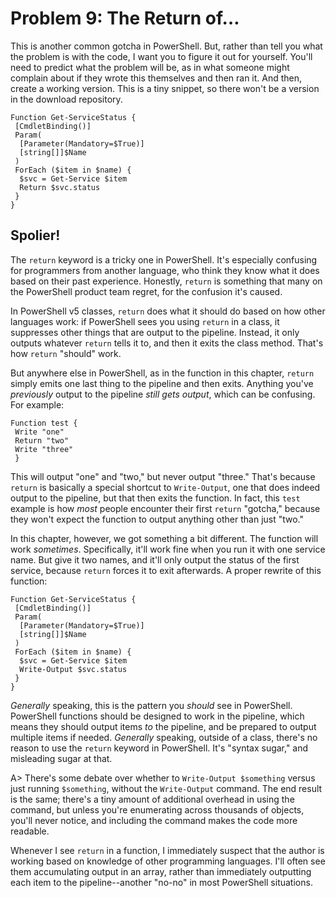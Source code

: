 # Problem 9: The Return of…
This is another common gotcha in PowerShell. But, rather than tell you what the problem is with the code, I want you to figure it out for yourself. You'll need to predict what the problem will be, as in what someone might complain about if they wrote this themselves and then ran it. And then, create a working version. This is a tiny snippet, so there won't be a version in the download repository.

```
Function Get-ServiceStatus {
 [CmdletBinding()]
 Param(
  [Parameter(Mandatory=$True)]
  [string[]]$Name
 )
 ForEach ($item in $name) {
  $svc = Get-Service $item
  Return $svc.status
 }
}
```

## Spolier!
The `return` keyword is a tricky one in PowerShell. It's especially confusing for programmers from another language, who think they know what it does based on their past experience. Honestly, `return` is something that many on the PowerShell product team regret, for the confusion it's caused. 

In PowerShell v5 classes, `return` does what it should do based on how other languages work: if PowerShell sees you using `return` in a class, it suppresses other things that are output to the pipeline. Instead, it only outputs whatever `return` tells it to, and then it exits the class method. That's how `return` "should" work.

But anywhere else in PowerShell, as in the function in this chapter, `return` simply emits one last thing to the pipeline and then exits. Anything you've _previously_ output to the pipeline _still gets output_, which can be confusing. For example:

```
Function test {
 Write "one"
 Return "two"
 Write "three"
 }
 ```
 
This will output "one" and "two," but never output "three." That's because `return` is basically a special shortcut to `Write-Output`, one that does indeed output to the pipeline, but that then exits the function. In fact, this `test` example is how _most_ people encounter their first `return` "gotcha," because they won't expect the function to output anything other than just "two."
 
In this chapter, however, we got something a bit different. The function will work _sometimes_. Specifically, it'll work fine when you run it with one service name. But give it two names, and it'll only output the status of the first service, because `return` forces it to exit afterwards. A proper rewrite of this function:

```
Function Get-ServiceStatus {
 [CmdletBinding()]
 Param(
  [Parameter(Mandatory=$True)]
  [string[]]$Name
 )
 ForEach ($item in $name) {
  $svc = Get-Service $item
  Write-Output $svc.status
 }
}
```

_Generally_ speaking, this is the pattern you _should_ see in PowerShell. PowerShell functions should be designed to work in the pipeline, which means they should output items _to_ the pipeline, and be prepared to output multiple items if needed. _Generally_ speaking, outside of a class, there's no reason to use the `return` keyword in PowerShell. It's "syntax sugar," and misleading sugar at that.

A> There's some debate over whether to `Write-Output $something` versus just running `$something`, without the `Write-Output` command. The end result is the same; there's a tiny amount of additional overhead in using the command, but unless you're enumerating across thousands of objects, you'll never notice, and including the command makes the code more readable.

Whenever I see `return` in a function, I immediately suspect that the author is working based on knowledge of other programming languages. I'll often see them accumulating output in an array, rather than immediately outputting each item to the pipeline--another "no-no" in most PowerShell situations. 
